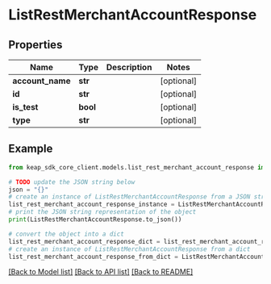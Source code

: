 # ListRestMerchantAccountResponse


## Properties

Name | Type | Description | Notes
------------ | ------------- | ------------- | -------------
**account_name** | **str** |  | [optional] 
**id** | **str** |  | [optional] 
**is_test** | **bool** |  | [optional] 
**type** | **str** |  | [optional] 

## Example

```python
from keap_sdk_core_client.models.list_rest_merchant_account_response import ListRestMerchantAccountResponse

# TODO update the JSON string below
json = "{}"
# create an instance of ListRestMerchantAccountResponse from a JSON string
list_rest_merchant_account_response_instance = ListRestMerchantAccountResponse.from_json(json)
# print the JSON string representation of the object
print(ListRestMerchantAccountResponse.to_json())

# convert the object into a dict
list_rest_merchant_account_response_dict = list_rest_merchant_account_response_instance.to_dict()
# create an instance of ListRestMerchantAccountResponse from a dict
list_rest_merchant_account_response_from_dict = ListRestMerchantAccountResponse.from_dict(list_rest_merchant_account_response_dict)
```
[[Back to Model list]](../README.md#documentation-for-models) [[Back to API list]](../README.md#documentation-for-api-endpoints) [[Back to README]](../README.md)


